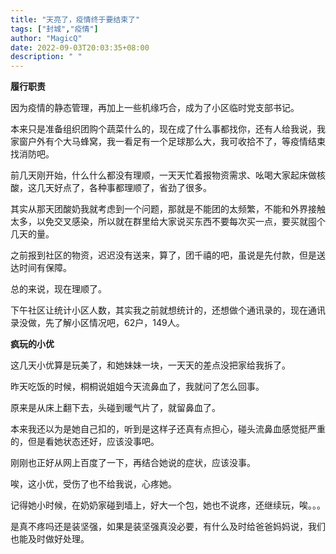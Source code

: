 ```yaml
---
title: "天亮了，疫情终于要结束了"
tags: ["封城","疫情"]
author: "MagicQ"
date: 2022-09-03T20:03:35+08:00
description: " "
---
```


**履行职责**

因为疫情的静态管理，再加上一些机缘巧合，成为了小区临时党支部书记。

本来只是准备组织团购个蔬菜什么的，现在成了什么事都找你，还有人给我说，我家窗户外有个大马蜂窝，我一看足有一个足球那么大，我可收拾不了，等疫情结束找消防吧。

前几天刚开始，什么什么都没有理顺，一天天忙着报物资需求、吆喝大家起床做核酸，这几天好点了，各种事都理顺了，省劲了很多。

其实从那天团酸奶我就考虑到一个问题，那就是不能团的太频繁，不能和外界接触太多，以免交叉感染，所以就在群里给大家说买东西不要每次买一点，要买就囤个几天的量。

之前报到社区的物资，迟迟没有送来，算了，团千禧的吧，虽说是先付款，但是送达时间有保障。

总的来说，现在理顺了。

下午社区让统计小区人数，其实我之前就想统计的，还想做个通讯录的，现在通讯录没做，先了解小区情况吧，62户，149人。

**疯玩的小优**

这几天小优算是玩美了，和她妹妹一块，一天天的差点没把家给我拆了。

昨天吃饭的时候，桐桐说姐姐今天流鼻血了，我就问了怎么回事。

原来是从床上翻下去，头碰到暖气片了，就留鼻血了。

本来我还以为是她自己扣的，听到是这样子还真有点担心，碰头流鼻血感觉挺严重的，但是看她状态还好，应该没事吧。

刚刚也正好从网上百度了一下，再结合她说的症状，应该没事。

唉，这小优，受伤了也不给我说，心疼她。

记得她小时候，在奶奶家碰到墙上，好大一个包，她也不说疼，还继续玩，唉。。。

是真不疼吗还是装坚强，如果是装坚强真没必要，有什么及时给爸爸妈妈说，我们也能及时做好处理。
